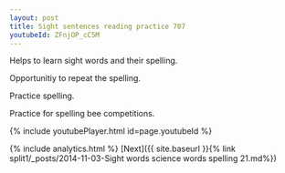 ```yaml
---
layout: post
title: Sight sentences reading practice 707
youtubeId: ZFnjOP_cC5M
---
```

 
 
Helps to learn sight words and their spelling.

Opportunitiy to repeat the spelling. 

Practice spelling. 
 
Practice for spelling bee competitions. 
 
{% include youtubePlayer.html id=page.youtubeId %}
 
 
{% include analytics.html %} 
[Next]({{ site.baseurl }}{% link  split1/_posts/2014-11-03-Sight words science words spelling 21.md%})
 

